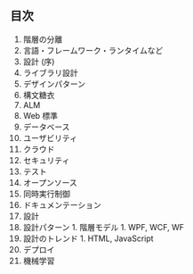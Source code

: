 ## 目次

1. 階層の分離
  1. 言語・フレームワーク・ランタイムなど
1. 設計 (序)
  1. ライブラリ設計
  1. デザインパターン
  1. 構文糖衣
1. ALM
1. Web 標準
1. データベース
1. ユーザビリティ
1. クラウド
1. セキュリティ
1. テスト
1. オープンソース
1. 同時実行制御
1. ドキュメンテーション
1. 設計
  1. 設計パターン
    1. 階層モデル
    1. WPF, WCF, WF
  1. 設計のトレンド
    1. HTML, JavaScript
1. デプロイ
1. 機械学習
